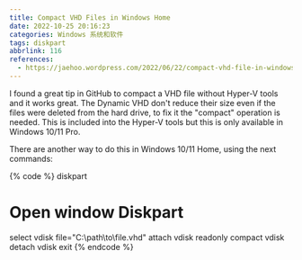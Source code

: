 ```yaml
---
title: Compact VHD Files in Windows Home
date: 2022-10-25 20:16:23
categories: Windows 系统和软件
tags: diskpart
abbrlink: 116
references:
  - https://jaehoo.wordpress.com/2022/06/22/compact-vhd-file-in-windows-10-home/
---
```

I found a great tip in GitHub to compact a VHD file without Hyper-V tools and it works great.
The Dynamic VHD don't reduce their size even if the files were deleted from the hard drive, to fix it the "compact" operation is needed.
This is included into the Hyper-V tools but this is only available in Windows 10/11 Pro.

There are another way to do this in Windows 10/11 Home, using the next commands:

{% code %}
diskpart
 
# Open window Diskpart 
 
select vdisk file="C:\path\to\file.vhd"
attach vdisk readonly
compact vdisk
detach vdisk
exit
{% endcode %}
